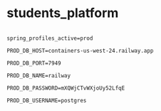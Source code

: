 # students_platform

```properties

spring_profiles_active=prod

PROD_DB_HOST=containers-us-west-24.railway.app

PROD_DB_PORT=7949

PROD_DB_NAME=railway

PROD_DB_PASSWORD=mXQWjCTvWXjoUy52LfqE

PROD_DB_USERNAME=postgres

```

[//]: #
[//]: # 'This application was generated using JHipster 7.9.3, you can find documentation and help at [https://www.jhipster.tech/documentation-archive/v7.9.3](https://www.jhipster.tech/documentation-archive/v7.9.3).'
[//]: #
[//]: # '## Project Structure'
[//]: #
[//]: # 'Node is required for generation and recommended for development. `package.json` is always generated for a better development experience with prettier, commit hooks, scripts and so on.'
[//]: #
[//]: # 'In the project root, JHipster generates configuration files for tools like git, prettier, eslint, husky, and others that are well known and you can find references in the web.'
[//]: #
[//]: # '`/src/*` structure follows default Java structure.'
[//]: #
[//]: # '- `.yo-rc.json` - Yeoman configuration file'
[//]: # '  JHipster configuration is stored in this file at `generator-jhipster` key. You may find `generator-jhipster-*` for specific blueprints configuration.'
[//]: # '- `.yo-resolve` (optional) - Yeoman conflict resolver'
[//]: # '  Allows to use a specific action when conflicts are found skipping prompts for files that matches a pattern. Each line should match `[pattern] [action]` with pattern been a [Minimatch](https://github.com/isaacs/minimatch#minimatch) pattern and action been one of skip (default if ommited) or force. Lines starting with `#` are considered comments and are ignored.'
[//]: # '- `.jhipster/*.json` - JHipster entity configuration files'
[//]: #
[//]: # '- `npmw` - wrapper to use locally installed npm.'
[//]: # '  JHipster installs Node and npm locally using the build tool by default. This wrapper makes sure npm is installed locally and uses it avoiding some differences different versions can cause. By using `./npmw` instead of the traditional `npm` you can configure a Node-less environment to develop or test your application.'
[//]: # '- `/src/main/docker` - Docker configurations for the application and services that the application depends on'
[//]: #
[//]: # '## Development'
[//]: #
[//]: # 'Before you can build this project, you must install and configure the following dependencies on your machine:'
[//]: #
[//]: # '1. [Node.js][]: We use Node to run a development web server and build the project.'
[//]: # '   Depending on your system, you can install Node either from source or as a pre-packaged bundle.'
[//]: #
[//]: # 'After installing Node, you should be able to run the following command to install development tools.'
[//]: # 'You will only need to run this command when dependencies change in [package.json](package.json).'
[//]: #
[//]: # '```'
[//]: # 'npm install'
[//]: # '```'
[//]: #
[//]: # 'We use npm scripts and [Webpack][] as our build system.'
[//]: #
[//]: # 'Run the following commands in two separate terminals to create a blissful development experience where your browser'
[//]: # 'auto-refreshes when files change on your hard drive.'
[//]: #
[//]: # '```'
[//]: # './mvnw'
[//]: # 'npm start'
[//]: # '```'
[//]: #
[//]: # 'Npm is also used to manage CSS and JavaScript dependencies used in this application. You can upgrade dependencies by'
[//]: # 'specifying a newer version in [package.json](package.json). You can also run `npm update` and `npm install` to manage dependencies.'
[//]: # 'Add the `help` flag on any command to see how you can use it. For example, `npm help update`.'
[//]: #
[//]: # 'The `npm run` command will list all of the scripts available to run for this project.'
[//]: #
[//]: # '### PWA Support'
[//]: #
[//]: # "JHipster ships with PWA (Progressive Web App) support, and it's turned off by default. One of the main components of a PWA is a service worker."
[//]: #
[//]: # 'The service worker initialization code is commented out by default. To enable it, uncomment the following code in `src/main/webapp/index.html`:'
[//]: #
[//]: # '```html'
[//]: # '<script>'
[//]: # "  if ('serviceWorker' in navigator) {"
[//]: # "    navigator.serviceWorker.register('./service-worker.js').then(function () {"
[//]: # "      console.log('Service Worker Registered');"
[//]: # '    });'
[//]: # '  }'
[//]: # '</script>'
[//]: # '```'
[//]: #
[//]: # "Note: [Workbox](https://developers.google.com/web/tools/workbox/) powers JHipster's service worker. It dynamically generates the `service-worker.js` file."
[//]: #
[//]: # '### Managing dependencies'
[//]: #
[//]: # 'For example, to add [Leaflet][] library as a runtime dependency of your application, you would run following command:'
[//]: #
[//]: # '```'
[//]: # 'npm install --save --save-exact leaflet'
[//]: # '```'
[//]: #
[//]: # 'To benefit from TypeScript type definitions from [DefinitelyTyped][] repository in development, you would run following command:'
[//]: #
[//]: # '```'
[//]: # 'npm install --save-dev --save-exact @types/leaflet'
[//]: # '```'
[//]: #
[//]: # "Then you would import the JS and CSS files specified in library's installation instructions so that [Webpack][] knows about them:"
[//]: # "Note: There are still a few other things remaining to do for Leaflet that we won't detail here."
[//]: #
[//]: # 'For further instructions on how to develop with JHipster, have a look at [Using JHipster in development][].'
[//]: #
[//]: # '### JHipster Control Center'
[//]: #
[//]: # 'JHipster Control Center can help you manage and control your application(s). You can start a local control center server (accessible on http://localhost:7419) with:'
[//]: #
[//]: # '```'
[//]: # 'docker-compose -f src/main/docker/jhipster-control-center.yml up'
[//]: # '```'
[//]: #
[//]: # '## Building for production'
[//]: #
[//]: # '### Packaging as jar'
[//]: #
[//]: # 'To build the final jar and optimize the students_platform application for production, run:'
[//]: #
[//]: # '```'
[//]: # './mvnw -Pprod clean verify'
[//]: # '```'
[//]: #
[//]: # 'This will concatenate and minify the client CSS and JavaScript files. It will also modify `index.html` so it references these new files.'
[//]: # 'To ensure everything worked, run:'
[//]: #
[//]: # '```'
[//]: # 'java -jar target/*.jar'
[//]: # '```'
[//]: #
[//]: # 'Then navigate to [http://localhost:8080](http://localhost:8080) in your browser.'
[//]: #
[//]: # 'Refer to [Using JHipster in production][] for more details.'
[//]: #
[//]: # '### Packaging as war'
[//]: #
[//]: # 'To package your application as a war in order to deploy it to an application server, run:'
[//]: #
[//]: # '```'
[//]: # './mvnw -Pprod,war clean verify'
[//]: # '```'
[//]: #
[//]: # '## Testing'
[//]: #
[//]: # "To launch your application's tests, run:"
[//]: #
[//]: # '```'
[//]: # './mvnw verify'
[//]: # '```'
[//]: #
[//]: # '### Client tests'
[//]: #
[//]: # "Unit tests are run by [Jest][]. They're located in [src/test/javascript/](src/test/javascript/) and can be run with:"
[//]: #
[//]: # '```'
[//]: # 'npm test'
[//]: # '```'
[//]: #
[//]: # 'For more information, refer to the [Running tests page][].'
[//]: #
[//]: # '### Code quality'
[//]: #
[//]: # 'Sonar is used to analyse code quality. You can start a local Sonar server (accessible on http://localhost:9001) with:'
[//]: #
[//]: # '```'
[//]: # 'docker-compose -f src/main/docker/sonar.yml up -d'
[//]: # '```'
[//]: #
[//]: # 'Note: we have turned off authentication in [src/main/docker/sonar.yml](src/main/docker/sonar.yml) for out of the box experience while trying out SonarQube, for real use cases turn it back on.'
[//]: #
[//]: # 'You can run a Sonar analysis with using the [sonar-scanner](https://docs.sonarqube.org/display/SCAN/Analyzing+with+SonarQube+Scanner) or by using the maven plugin.'
[//]: #
[//]: # 'Then, run a Sonar analysis:'
[//]: #
[//]: # '```'
[//]: # './mvnw -Pprod clean verify sonar:sonar'
[//]: # '```'
[//]: #
[//]: # 'If you need to re-run the Sonar phase, please be sure to specify at least the `initialize` phase since Sonar properties are loaded from the sonar-project.properties file.'
[//]: #
[//]: # '```'
[//]: # './mvnw initialize sonar:sonar'
[//]: # '```'
[//]: #
[//]: # 'For more information, refer to the [Code quality page][].'
[//]: #
[//]: # '## Using Docker to simplify development (optional)'
[//]: #
[//]: # 'You can use Docker to improve your JHipster development experience. A number of docker-compose configuration are available in the [src/main/docker](src/main/docker) folder to launch required third party services.'
[//]: #
[//]: # 'For example, to start a postgresql database in a docker container, run:'
[//]: #
[//]: # '```'
[//]: # 'docker-compose -f src/main/docker/postgresql.yml up -d'
[//]: # '```'
[//]: #
[//]: # 'To stop it and remove the container, run:'
[//]: #
[//]: # '```'
[//]: # 'docker-compose -f src/main/docker/postgresql.yml down'
[//]: # '```'
[//]: #
[//]: # 'You can also fully dockerize your application and all the services that it depends on.'
[//]: # 'To achieve this, first build a docker image of your app by running:'
[//]: #
[//]: # '```'
[//]: # 'npm run java:docker'
[//]: # '```'
[//]: #
[//]: # 'Or build a arm64 docker image when using an arm64 processor os like MacOS with M1 processor family running:'
[//]: #
[//]: # '```'
[//]: # 'npm run java:docker:arm64'
[//]: # '```'
[//]: #
[//]: # 'Then run:'
[//]: #
[//]: # '```'
[//]: # 'docker-compose -f src/main/docker/app.yml up -d'
[//]: # '```'
[//]: #
[//]: # 'When running Docker Desktop on MacOS Big Sur or later, consider enabling experimental `Use the new Virtualization framework` for better processing performance ([disk access performance is worse](https://github.com/docker/roadmap/issues/7)).'
[//]: #
[//]: # 'For more information refer to [Using Docker and Docker-Compose][], this page also contains information on the docker-compose sub-generator (`jhipster docker-compose`), which is able to generate docker configurations for one or several JHipster applications.'
[//]: #
[//]: # '## Continuous Integration (optional)'
[//]: #
[//]: # 'To configure CI for your project, run the ci-cd sub-generator (`jhipster ci-cd`), this will let you generate configuration files for a number of Continuous Integration systems. Consult the [Setting up Continuous Integration][] page for more information.'
[//]: #
[//]: # '[jhipster homepage and latest documentation]: https://www.jhipster.tech'
[//]: # '[jhipster 7.9.3 archive]: https://www.jhipster.tech/documentation-archive/v7.9.3'
[//]: # '[using jhipster in development]: https://www.jhipster.tech/documentation-archive/v7.9.3/development/'
[//]: # '[service discovery and configuration with the jhipster-registry]: https://www.jhipster.tech/documentation-archive/v7.9.3/microservices-architecture/#jhipster-registry'
[//]: # '[using docker and docker-compose]: https://www.jhipster.tech/documentation-archive/v7.9.3/docker-compose'
[//]: # '[using jhipster in production]: https://www.jhipster.tech/documentation-archive/v7.9.3/production/'
[//]: # '[running tests page]: https://www.jhipster.tech/documentation-archive/v7.9.3/running-tests/'
[//]: # '[code quality page]: https://www.jhipster.tech/documentation-archive/v7.9.3/code-quality/'
[//]: # '[setting up continuous integration]: https://www.jhipster.tech/documentation-archive/v7.9.3/setting-up-ci/'
[//]: # '[node.js]: https://nodejs.org/'
[//]: # '[npm]: https://www.npmjs.com/'
[//]: # '[webpack]: https://webpack.github.io/'
[//]: # '[browsersync]: https://www.browsersync.io/'
[//]: # '[jest]: https://facebook.github.io/jest/'
[//]: # '[leaflet]: https://leafletjs.com/'
[//]: # '[definitelytyped]: https://definitelytyped.org/'
[//]: #
[//]: # '#� �S�t�u�d�e�n�t�s�-�p�l�a�t�f�o�r�m�'
[//]: # '�'
[//]: # '�'

